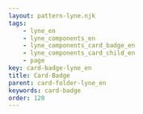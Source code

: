 ```yaml
---
layout: pattern-lyne.njk
tags: 
    - lyne_en
    - lyne_components_en
    - lyne_components_card_badge_en
    - lyne_components_card_child_en
    - page
key: card-badge-lyne_en
title: Card-Badge
parent: card-folder-lyne_en
keywords: card-badge
order: 120
---
```


